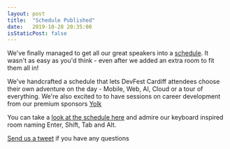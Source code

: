 ```yaml
---
layout: post
title:  "Schedule Published"
date:   2019-10-28 20:35:00
isStaticPost: false
---
```

We've finally managed to get all our great speakers into a [schedule](/schedule/).  It wasn't as easy as you'd think - even after we added an extra room to fit them all in!

We've handcrafted a schedule that lets DevFest Cardiff attendees choose their own adventure on the day - Mobile, Web, AI, Cloud or a tour of everything.  We're also excited to to have sessions on career development from our premium sponsors [Yolk](https://www.yolkrecruitment.com)

You can take a [look at the schedule here](/schedule/) and admire our keyboard inspired room naming Enter, Shift, Tab and Alt.

[Send us a tweet](https://twitter.com/devfestcardiff) if you have any questions